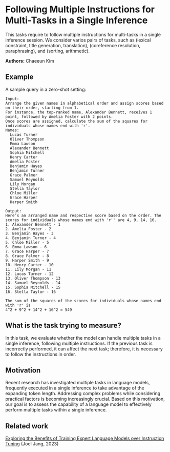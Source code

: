 # Following Multiple Instructions for Multi-Tasks in a Single Inference

This tasks require to follow multiple instructions for multi-tasks in a single inference session. We consider varios pairs of tasks, such as (lexical constraint, title generation, translation), (coreference resolution, paraphrasing), and (sorting, arithmetic).

**Authors:** Chaeeun Kim

## Example

A sample query in a zero-shot setting:

```
Input:
Arrange the given names in alphabetical order and assign scores based on their order, starting from 1.
For instance, the top-ranked name, Alexander Bennett, receives 1 point, followed by Amelia Foster with 2 points.
Once scores are assigned, calculate the sum of the squares for individuals whose names end with 'r'.
Names:
  Lucas Turner
  Oliver Thompson
  Emma Lawson
  Alexander Bennett
  Sophia Mitchell
  Henry Carter
  Amelia Foster
  Benjamin Hayes
  Benjamin Turner
  Grace Palmer
  Samuel Reynolds
  Lily Morgan
  Stella Taylor
  Chloe Miller
  Grace Harper
  Harper Smith

Output:
Here’s an arranged name and respective score based on the order. The scores for individuals whose names end with 'r'' are 4, 9, 14, 16.
1. Alexander Bennett - 1
2. Amelia Foster - 2
3. Benjamin Hayes - 3
4. Benjamin Turner - 4
5. Chloe Miller - 5
6. Emma Lawson - 6
7. Grace Harper - 7
8. Grace Palmer - 8
9. Harper Smith - 9
10. Henry Carter - 10
11. Lily Morgan - 11
12. Lucas Turner - 12
13. Oliver Thompson - 13
14. Samuel Reynolds - 14
15. Sophia Mitchell - 15
16. Stella Taylor - 16

The sum of the squares of the scores for individuals whose names end with 'r' is
4^2 + 9^2 + 14^2 + 16^2 = 549
```

## What is the task trying to measure?

In this task, we evaluate whether the model can handle multiple tasks in a single inference, following multiple instructions. If the previous task is incorrectly performed, it can affect the next task; therefore, it is necessary to follow the instructions in order.

## Motivation

Recent research has investigated multiple tasks in language models, frequently executed in a single inference to take advantage of the expanding token length. Addressing complex problems while considering practical factors is becoming increasingly crucial. Based on this motivation, our goal is to assess the capability of a language model to effectively perform multiple tasks within a single inference.

## Related work

[Exploring the Benefits of Training Expert Language Models
over Instruction Tuning](https://arxiv.org/pdf/2302.03202.pdf) (Joel Jang, 2023)

